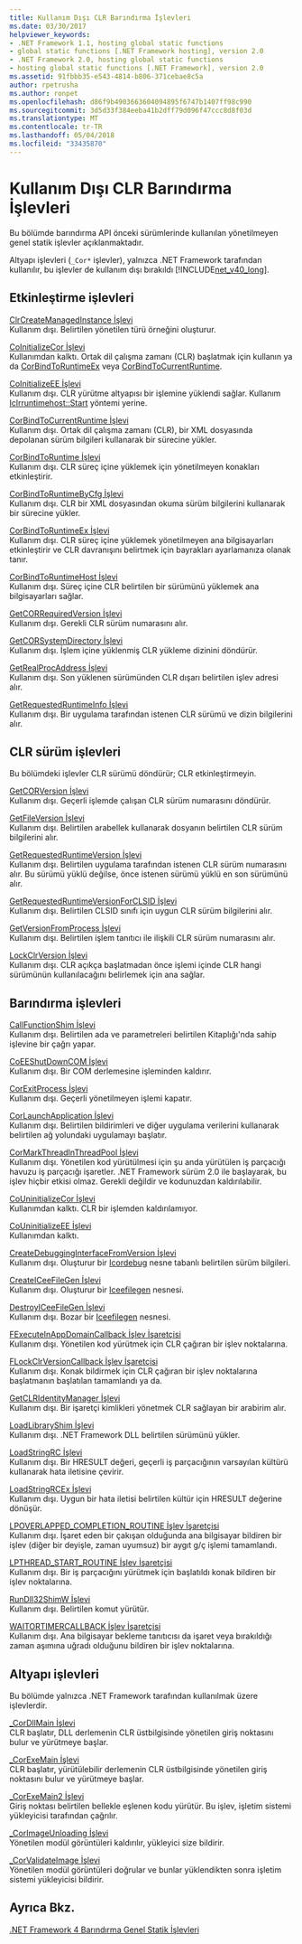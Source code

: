 ```yaml
---
title: Kullanım Dışı CLR Barındırma İşlevleri
ms.date: 03/30/2017
helpviewer_keywords:
- .NET Framework 1.1, hosting global static functions
- global static functions [.NET Framework hosting], version 2.0
- .NET Framework 2.0, hosting global static functions
- hosting global static functions [.NET Framework], version 2.0
ms.assetid: 91fbbb35-e543-4814-b806-371cebae8c5a
author: rpetrusha
ms.author: ronpet
ms.openlocfilehash: d86f9b4903663604094895f6747b1407ff98c990
ms.sourcegitcommit: 3d5d33f384eeba41b2dff79d096f47ccc8d8f03d
ms.translationtype: MT
ms.contentlocale: tr-TR
ms.lasthandoff: 05/04/2018
ms.locfileid: "33435870"
---
```

# <a name="deprecated-clr-hosting-functions"></a>Kullanım Dışı CLR Barındırma İşlevleri
Bu bölümde barındırma API önceki sürümlerinde kullanılan yönetilmeyen genel statik işlevler açıklanmaktadır.  
  
 Altyapı işlevleri (`_Cor*` işlevler), yalnızca .NET Framework tarafından kullanılır, bu işlevler de kullanım dışı bırakıldı [!INCLUDE[net_v40_long](../../../../includes/net-v40-long-md.md)].  
  
## <a name="activation-functions"></a>Etkinleştirme işlevleri  
 [ClrCreateManagedInstance İşlevi](../../../../docs/framework/unmanaged-api/hosting/clrcreatemanagedinstance-function.md)  
 Kullanım dışı. Belirtilen yönetilen türü örneğini oluşturur.  
  
 [CoInitializeCor İşlevi](../../../../docs/framework/unmanaged-api/hosting/coinitializecor-function.md)  
 Kullanımdan kalktı. Ortak dil çalışma zamanı (CLR) başlatmak için kullanın ya da [CorBindToRuntimeEx](../../../../docs/framework/unmanaged-api/hosting/corbindtoruntimeex-function.md) veya [CorBindToCurrentRuntime](../../../../docs/framework/unmanaged-api/hosting/corbindtocurrentruntime-function.md).  
  
 [CoInitializeEE İşlevi](../../../../docs/framework/unmanaged-api/hosting/coinitializeee-function.md)  
 Kullanım dışı. CLR yürütme altyapısı bir işlemine yüklendi sağlar. Kullanım [Iclrruntimehost::Start](../../../../docs/framework/unmanaged-api/hosting/iclrruntimehost-start-method.md) yöntemi yerine.  
  
 [CorBindToCurrentRuntime İşlevi](../../../../docs/framework/unmanaged-api/hosting/corbindtocurrentruntime-function.md)  
 Kullanım dışı. Ortak dil çalışma zamanı (CLR), bir XML dosyasında depolanan sürüm bilgileri kullanarak bir sürecine yükler.  
  
 [CorBindToRuntime İşlevi](../../../../docs/framework/unmanaged-api/hosting/corbindtoruntime-function.md)  
 Kullanım dışı. CLR süreç içine yüklemek için yönetilmeyen konakları etkinleştirir.  
  
 [CorBindToRuntimeByCfg İşlevi](../../../../docs/framework/unmanaged-api/hosting/corbindtoruntimebycfg-function.md)  
 Kullanım dışı. CLR bir XML dosyasından okuma sürüm bilgilerini kullanarak bir sürecine yükler.  
  
 [CorBindToRuntimeEx İşlevi](../../../../docs/framework/unmanaged-api/hosting/corbindtoruntimeex-function.md)  
 Kullanım dışı. CLR süreç içine yüklemek yönetilmeyen ana bilgisayarları etkinleştirir ve CLR davranışını belirtmek için bayrakları ayarlamanıza olanak tanır.  
  
 [CorBindToRuntimeHost İşlevi](../../../../docs/framework/unmanaged-api/hosting/corbindtoruntimehost-function.md)  
 Kullanım dışı. Süreç içine CLR belirtilen bir sürümünü yüklemek ana bilgisayarları sağlar.  
  
 [GetCORRequiredVersion İşlevi](../../../../docs/framework/unmanaged-api/hosting/getcorrequiredversion-function.md)  
 Kullanım dışı. Gerekli CLR sürüm numarasını alır.  
  
 [GetCORSystemDirectory İşlevi](../../../../docs/framework/unmanaged-api/hosting/getcorsystemdirectory-function.md)  
 Kullanım dışı. İşlem içine yüklenmiş CLR yükleme dizinini döndürür.  
  
 [GetRealProcAddress İşlevi](../../../../docs/framework/unmanaged-api/hosting/getrealprocaddress-function.md)  
 Kullanım dışı. Son yüklenen sürümünden CLR dışarı belirtilen işlev adresi alır.  
  
 [GetRequestedRuntimeInfo İşlevi](../../../../docs/framework/unmanaged-api/hosting/getrequestedruntimeinfo-function.md)  
 Kullanım dışı. Bir uygulama tarafından istenen CLR sürümü ve dizin bilgilerini alır.  
  
## <a name="clr-version-functions"></a>CLR sürüm işlevleri  
 Bu bölümdeki işlevler CLR sürümü döndürür; CLR etkinleştirmeyin.  
  
 [GetCORVersion İşlevi](../../../../docs/framework/unmanaged-api/hosting/getcorversion-function.md)  
 Kullanım dışı. Geçerli işlemde çalışan CLR sürüm numarasını döndürür.  
  
 [GetFileVersion İşlevi](../../../../docs/framework/unmanaged-api/hosting/getfileversion-function.md)  
 Kullanım dışı. Belirtilen arabellek kullanarak dosyanın belirtilen CLR sürüm bilgilerini alır.  
  
 [GetRequestedRuntimeVersion İşlevi](../../../../docs/framework/unmanaged-api/hosting/getrequestedruntimeversion-function.md)  
 Kullanım dışı. Belirtilen uygulama tarafından istenen CLR sürüm numarasını alır. Bu sürümü yüklü değilse, önce istenen sürümü yüklü en son sürümünü alır.  
  
 [GetRequestedRuntimeVersionForCLSID İşlevi](../../../../docs/framework/unmanaged-api/hosting/getrequestedruntimeversionforclsid-function.md)  
 Kullanım dışı. Belirtilen CLSID sınıfı için uygun CLR sürüm bilgilerini alır.  
  
 [GetVersionFromProcess İşlevi](../../../../docs/framework/unmanaged-api/hosting/getversionfromprocess-function.md)  
 Kullanım dışı. Belirtilen işlem tanıtıcı ile ilişkili CLR sürüm numarasını alır.  
  
 [LockClrVersion İşlevi](../../../../docs/framework/unmanaged-api/hosting/lockclrversion-function.md)  
 Kullanım dışı. CLR açıkça başlatmadan önce işlemi içinde CLR hangi sürümünün kullanılacağını belirlemek için ana sağlar.  
  
## <a name="hosting-functions"></a>Barındırma işlevleri  
 [CallFunctionShim İşlevi](../../../../docs/framework/unmanaged-api/hosting/callfunctionshim-function.md)  
 Kullanım dışı. Belirtilen ada ve parametreleri belirtilen Kitaplığı'nda sahip işlevine bir çağrı yapar.  
  
 [CoEEShutDownCOM İşlevi](../../../../docs/framework/unmanaged-api/hosting/coeeshutdowncom-function.md)  
 Kullanım dışı. Bir COM derlemesine işleminden kaldırır.  
  
 [CorExitProcess İşlevi](../../../../docs/framework/unmanaged-api/hosting/corexitprocess-function.md)  
 Kullanım dışı. Geçerli yönetilmeyen işlemi kapatır.  
  
 [CorLaunchApplication İşlevi](../../../../docs/framework/unmanaged-api/hosting/corlaunchapplication-function.md)  
 Kullanım dışı. Belirtilen bildirimleri ve diğer uygulama verilerini kullanarak belirtilen ağ yolundaki uygulamayı başlatır.  
  
 [CorMarkThreadInThreadPool İşlevi](../../../../docs/framework/unmanaged-api/hosting/cormarkthreadinthreadpool-function.md)  
 Kullanım dışı. Yönetilen kod yürütülmesi için şu anda yürütülen iş parçacığı havuzu iş parçacığı işaretler. .NET Framework sürüm 2.0 ile başlayarak, bu işlev hiçbir etkisi olmaz. Gerekli değildir ve kodunuzdan kaldırılabilir.  
  
 [CoUninitializeCor İşlevi](../../../../docs/framework/unmanaged-api/hosting/couninitializecor-function.md)  
 Kullanımdan kalktı. CLR bir işlemden kaldırılamıyor.  
  
 [CoUninitializeEE İşlevi](../../../../docs/framework/unmanaged-api/hosting/couninitializeee-function.md)  
 Kullanımdan kalktı.  
  
 [CreateDebuggingInterfaceFromVersion İşlevi](../../../../docs/framework/unmanaged-api/hosting/createdebugginginterfacefromversion-function.md)  
 Kullanım dışı. Oluşturur bir [Icordebug](../../../../docs/framework/unmanaged-api/debugging/icordebug-interface.md) nesne tabanlı belirtilen sürüm bilgileri.  
  
 [CreateICeeFileGen İşlevi](../../../../docs/framework/unmanaged-api/hosting/createiceefilegen-function.md)  
 Kullanım dışı. Oluşturur bir [Iceefilegen](../../../../docs/framework/unmanaged-api/hosting/iceefilegen-class.md) nesnesi.  
  
 [DestroyICeeFileGen İşlevi](../../../../docs/framework/unmanaged-api/hosting/destroyiceefilegen-function.md)  
 Kullanım dışı. Bozar bir [Iceefilegen](../../../../docs/framework/unmanaged-api/hosting/iceefilegen-class.md) nesnesi.  
  
 [FExecuteInAppDomainCallback İşlev İşaretçisi](../../../../docs/framework/unmanaged-api/hosting/fexecuteinappdomaincallback-function-pointer.md)  
 Kullanım dışı. Yönetilen kod yürütmek için CLR çağıran bir işlev noktalarına.  
  
 [FLockClrVersionCallback İşlev İşaretçisi](../../../../docs/framework/unmanaged-api/hosting/flockclrversioncallback-function-pointer.md)  
 Kullanım dışı. Konak bildirmek için CLR çağıran bir işlev noktalarına başlatmanın başlatılan tamamlandı ya da.  
  
 [GetCLRIdentityManager İşlevi](../../../../docs/framework/unmanaged-api/hosting/getclridentitymanager-function.md)  
 Kullanım dışı. Bir işaretçi kimlikleri yönetmek CLR sağlayan bir arabirim alır.  
  
 [LoadLibraryShim İşlevi](../../../../docs/framework/unmanaged-api/hosting/loadlibraryshim-function.md)  
 Kullanım dışı. .NET Framework DLL belirtilen sürümünü yükler.  
  
 [LoadStringRC İşlevi](../../../../docs/framework/unmanaged-api/hosting/loadstringrc-function.md)  
 Kullanım dışı. Bir HRESULT değeri, geçerli iş parçacığının varsayılan kültürü kullanarak hata iletisine çevirir.  
  
 [LoadStringRCEx İşlevi](../../../../docs/framework/unmanaged-api/hosting/loadstringrcex-function.md)  
 Kullanım dışı. Uygun bir hata iletisi belirtilen kültür için HRESULT değerine dönüşür.  
  
 [LPOVERLAPPED_COMPLETION_ROUTINE İşlev İşaretçisi](../../../../docs/framework/unmanaged-api/hosting/lpoverlapped-completion-routine-function-pointer.md)  
 Kullanım dışı. İşaret eden bir çakışan olduğunda ana bilgisayar bildiren bir işlev (diğer bir deyişle, zaman uyumsuz) bir aygıt g/ç işlemi tamamlandı.  
  
 [LPTHREAD_START_ROUTINE İşlev İşaretçisi](../../../../docs/framework/unmanaged-api/hosting/lpthread-start-routine-function-pointer.md)  
 Kullanım dışı. Bir iş parçacığını yürütmek için başlatıldı konak bildiren bir işlev noktalarına.  
  
 [RunDll32ShimW İşlevi](../../../../docs/framework/unmanaged-api/hosting/rundll32shimw-function.md)  
 Kullanım dışı. Belirtilen komut yürütür.  
  
 [WAITORTIMERCALLBACK İşlev İşaretçisi](../../../../docs/framework/unmanaged-api/hosting/waitortimercallback-function-pointer.md)  
 Kullanım dışı. Ana bilgisayar bekleme tanıtıcısı da işaret veya bırakıldığı zaman aşımına uğradı olduğunu bildiren bir işlev noktalarına.  
  
## <a name="infrastructure-functions"></a>Altyapı işlevleri  
 Bu bölümde yalnızca .NET Framework tarafından kullanılmak üzere işlevlerdir.  
  
 [_CorDllMain İşlevi](../../../../docs/framework/unmanaged-api/hosting/cordllmain-function.md)  
 CLR başlatır, DLL derlemenin CLR üstbilgisinde yönetilen giriş noktasını bulur ve yürütmeye başlar.  
  
 [_CorExeMain İşlevi](../../../../docs/framework/unmanaged-api/hosting/corexemain-function.md)  
 CLR başlatır, yürütülebilir derlemenin CLR üstbilgisinde yönetilen giriş noktasını bulur ve yürütmeye başlar.  
  
 [_CorExeMain2 İşlevi](../../../../docs/framework/unmanaged-api/hosting/corexemain2-function.md)  
 Giriş noktası belirtilen bellekle eşlenen kodu yürütür. Bu işlev, işletim sistemi yükleyicisi tarafından çağrılır.  
  
 [_CorImageUnloading İşlevi](../../../../docs/framework/unmanaged-api/hosting/corimageunloading-function.md)  
 Yönetilen modül görüntüleri kaldırılır, yükleyici size bildirir.  
  
 [_CorValidateImage İşlevi](../../../../docs/framework/unmanaged-api/hosting/corvalidateimage-function.md)  
 Yönetilen modül görüntüleri doğrular ve bunlar yüklendikten sonra işletim sistemi yükleyicisi bildirir.  
  
## <a name="see-also"></a>Ayrıca Bkz.  
 [.NET Framework 4 Barındırma Genel Statik İşlevleri](../../../../docs/framework/unmanaged-api/hosting/net-framework-4-hosting-global-static-functions.md) 
